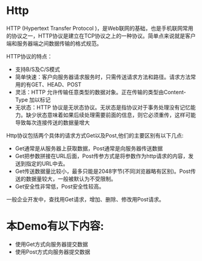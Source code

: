 # Http

HTTP (Hypertext Transfer Protocol )，是Web联网的基础，也是手机联网常用的协议之一，HTTP协议是建立在TCP协议之上的一种协议。简单点来说就是客户端和服务器端之间数据传输的格式规范。

HTTP协议的特点：
- 支持B/S及C/S模式
- 简单快速：客户向服务器请求服务时，只需传送请求方法和路径。请求方法常用的有GET、HEAD、POST
- 灵活：HTTP 允许传输任意类型的数据对象。正在传输的类型由Content-Type 加以标记
- 无状态：HTTP 协议是无状态协议。无状态是指协议对于事务处理没有记忆能力。缺少状态意味着如果后续处理需要前面的信息，则它必须重传，这样可能导致每次连接传送的数据量增大

Http协议包括两个具体的请求方式Get以及Post,他们的主要区别有以下几点:
- Get通常是从服务器上获取数据，Post通常是向服务器传送数据
- Get把参数拼接在URL后面，Post传参方式是将参数作为http请求的内容，发送到指定的URL中去。
- Get传送数据量比较小，最多只能是2048字节(不同浏览器略有区别)。Post传送的数据量较大，一般被默认为不受限制。
- Get安全性非常低，Post安全性较高。

一般企业开发中，查找用Get请求，增加、删除、修改用Post请求。

# 本Demo有以下内容:
- 使用Get方式向服务器提交数据
- 使用Post方式向服务器提交数据
